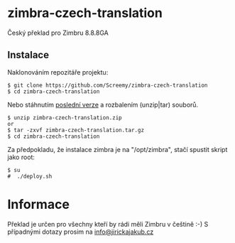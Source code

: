 # zimbra-czech-translation

Český překlad pro Zimbru 8.8.8GA

## Instalace

Naklonováním repozitáře projektu:

    $ git clone https://github.com/Screemy/zimbra-czech-translation
    $ cd zimbra-czech-translation

Nebo stáhnutím [poslední verze](https://github.com/Screemy/zimbra-czech-translation/releases) a rozbalením (unzip|tar) souborů.

    $ unzip zimbra-czech-translation.zip 
    or
    $ tar -zxvf zimbra-czech-translation.tar.gz
    $ cd zimbra-czech-translation
 
Za předpokladu, že instalace zimbra je na "/opt/zimbra", stačí spustit skript jako root:

    $ su 
    #  ./deploy.sh
    
# Informace
Překlad je určen pro všechny kteří by rádi měli Zimbru v češtině :-)
S případnými dotazy prosim na info@jirickajakub.cz
